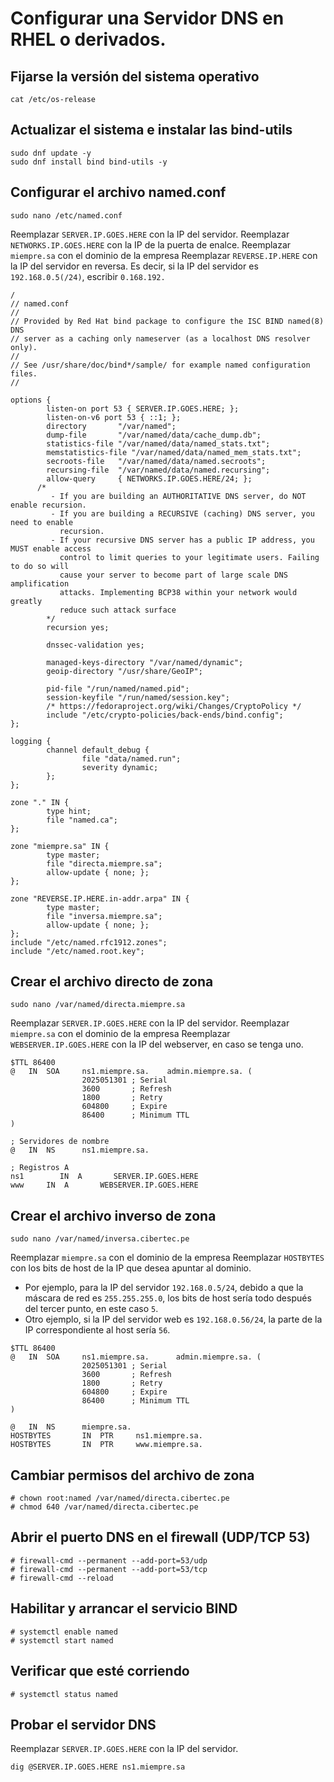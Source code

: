 # Configurar una Servidor DNS en RHEL o derivados.

## Fijarse la versión del sistema operativo

```
cat /etc/os-release
```

## Actualizar el sistema e instalar las bind-utils

```
sudo dnf update -y
sudo dnf install bind bind-utils -y
```

## Configurar el archivo named.conf

```
sudo nano /etc/named.conf
```

Reemplazar `SERVER.IP.GOES.HERE` con la IP del servidor.
Reemplazar `NETWORKS.IP.GOES.HERE` con la IP de la puerta de enalce.
Reemplazar `miempre.sa` con el dominio de la empresa
Reemplazar `REVERSE.IP.HERE` con la IP del servidor en reversa. Es decir, si la IP del servidor es `192.168.0.5(/24)`, escribir `0.168.192.`

```
/
// named.conf
//
// Provided by Red Hat bind package to configure the ISC BIND named(8) DNS
// server as a caching only nameserver (as a localhost DNS resolver only).
//
// See /usr/share/doc/bind*/sample/ for example named configuration files.
//

options {
        listen-on port 53 { SERVER.IP.GOES.HERE; };
        listen-on-v6 port 53 { ::1; };
        directory       "/var/named";
        dump-file       "/var/named/data/cache_dump.db";
        statistics-file "/var/named/data/named_stats.txt";
        memstatistics-file "/var/named/data/named_mem_stats.txt";
        secroots-file   "/var/named/data/named.secroots";
        recursing-file  "/var/named/data/named.recursing";
        allow-query     { NETWORKS.IP.GOES.HERE/24; };
      /*
         - If you are building an AUTHORITATIVE DNS server, do NOT enable recursion.
         - If you are building a RECURSIVE (caching) DNS server, you need to enable
           recursion.
         - If your recursive DNS server has a public IP address, you MUST enable access
           control to limit queries to your legitimate users. Failing to do so will
           cause your server to become part of large scale DNS amplification
           attacks. Implementing BCP38 within your network would greatly
           reduce such attack surface
        */
        recursion yes;

        dnssec-validation yes;

        managed-keys-directory "/var/named/dynamic";
        geoip-directory "/usr/share/GeoIP";

        pid-file "/run/named/named.pid";
        session-keyfile "/run/named/session.key";
        /* https://fedoraproject.org/wiki/Changes/CryptoPolicy */
        include "/etc/crypto-policies/back-ends/bind.config";
};

logging {
        channel default_debug {
                file "data/named.run";
                severity dynamic;
        };
};

zone "." IN {
        type hint;
        file "named.ca";
};

zone "miempre.sa" IN {
        type master;
        file "directa.miempre.sa";
        allow-update { none; };
};

zone "REVERSE.IP.HERE.in-addr.arpa" IN {
        type master;
        file "inversa.miempre.sa";
        allow-update { none; };
};
include "/etc/named.rfc1912.zones";
include "/etc/named.root.key";
```

## Crear el archivo directo de zona

```
sudo nano /var/named/directa.miempre.sa
```

Reemplazar `SERVER.IP.GOES.HERE` con la IP del servidor.
Reemplazar `miempre.sa` con el dominio de la empresa
Reemplazar `WEBSERVER.IP.GOES.HERE` con la IP del webserver, en caso se tenga uno.

```
$TTL 86400
@   IN  SOA     ns1.miempre.sa.    admin.miempre.sa. (
                2025051301 ; Serial
                3600	   ; Refresh
                1800	   ; Retry
                604800     ; Expire
                86400	   ; Minimum TTL
)

; Servidores de nombre
@	IN  NS      ns1.miempre.sa.

; Registros A
ns1        IN  A       SERVER.IP.GOES.HERE
www     IN  A       WEBSERVER.IP.GOES.HERE
```

## Crear el archivo inverso de zona

```
sudo nano /var/named/inversa.cibertec.pe
```

Reemplazar `miempre.sa` con el dominio de la empresa
Reemplazar `HOSTBYTES` con los bits de host de la IP que desea apuntar al dominio.
- Por ejemplo, para la IP del servidor `192.168.0.5/24`, debido a que la máscara de red es `255.255.255.0`, los bits de host sería todo después del tercer punto, en este caso `5`.
- Otro ejemplo, si la IP del servidor web es `192.168.0.56/24`, la parte de la IP correspondiente al host sería `56`.

```
$TTL 86400
@   IN  SOA     ns1.miempre.sa.      admin.miempre.sa. (
                2025051301 ; Serial
                3600	   ; Refresh
                1800	   ; Retry
                604800     ; Expire
                86400	   ; Minimum TTL
)

@	IN  NS      miempre.sa.
HOSTBYTES       IN  PTR     ns1.miempre.sa.
HOSTBYTES       IN  PTR     www.miempre.sa.
```


## Cambiar permisos del archivo de zona

```
# chown root:named /var/named/directa.cibertec.pe
# chmod 640 /var/named/directa.cibertec.pe
```

## Abrir el puerto DNS en el firewall (UDP/TCP 53)

```
# firewall-cmd --permanent --add-port=53/udp
# firewall-cmd --permanent --add-port=53/tcp
# firewall-cmd --reload
```


## Habilitar y arrancar el servicio BIND

```
# systemctl enable named
# systemctl start named
```

## Verificar que esté corriendo

```
# systemctl status named
```

## Probar el servidor DNS

Reemplazar `SERVER.IP.GOES.HERE` con la IP del servidor.

```
dig @SERVER.IP.GOES.HERE ns1.miempre.sa
```
